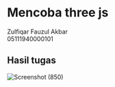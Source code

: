 # Mencoba three js
Zulfiqar Fauzul Akbar <br>
05111940000101 <br>

## Hasil tugas
![Screenshot (850)](https://user-images.githubusercontent.com/62832487/136703954-fbf85585-3ee6-4401-9514-3236c025d4df.png)

